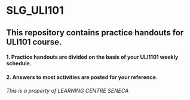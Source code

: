 # SLG_ULI101

## This repository contains practice handouts for ULI101 course.

#### 1. Practice handouts are divided on the basis of your ULI1101 weekly schedule.
#### 2. Answers to most activities are posted for your reference.



###### This is a property of LEARNING CENTRE SENECA
